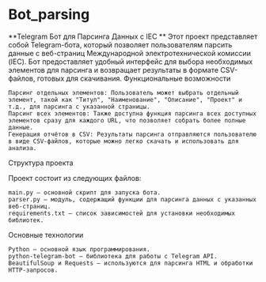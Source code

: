 # Bot_parsing
**Telegram Бот для Парсинга Данных с IEC
**
Этот проект представляет собой Telegram-бота, который позволяет пользователям парсить данные с веб-страниц Международной электротехнической комиссии (IEC). Бот предоставляет удобный интерфейс для выбора необходимых элементов для парсинга и возвращает результаты в формате CSV-файлов, готовых для скачивания.
Функциональные возможности

    Парсинг отдельных элементов: Пользователь может выбрать отдельный элемент, такой как "Титул", "Наименование", "Описание", "Проект" и т.д., для парсинга с указанной страницы.
    Парсинг всех элементов: Также доступна функция парсинга всех доступных элементов сразу для каждого URL, что позволяет собрать более полные данные.
    Генерация отчётов в CSV: Результаты парсинга отправляются пользователю в виде CSV-файлов, которые можно легко скачать и использовать для анализа.

Структура проекта

Проект состоит из следующих файлов:

    main.py — основной скрипт для запуска бота.
    parser.py — модуль, содержащий функции для парсинга данных с указанных веб-страниц.
    requirements.txt — список зависимостей для установки необходимых библиотек.

Основные технологии

    Python — основной язык программирования.
    python-telegram-bot — библиотека для работы с Telegram API.
    BeautifulSoup и Requests — используются для парсинга HTML и обработки HTTP-запросов.
